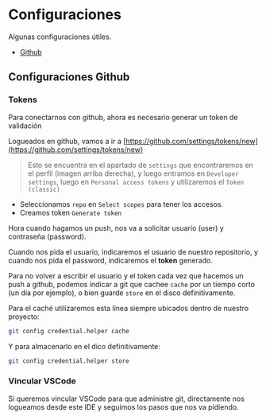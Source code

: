# Configuraciones

Algunas configuraciones útiles.

* [Github](#github)

<a id="github"></a>

## Configuraciones Github

### Tokens

Para conectarnos con github, ahora es necesario generar un token de validación

Logueados en github, vamos a ir a [https://github.com/settings/tokens/new](https://github.com/settings/tokens/new)

>Esto se encuentra en el apartado de `settings` que encontraremos en el perfil (imagen arriba derecha), y luego entramos en `Developer settings`, luego en `Personal access tokens` y utilizaremos el `Token (classic)`

* Seleccionamos `repo` en `Select scopes` para tener los accesos.
* Creamos token `Generate token`

Hora cuando hagamos un push, nos va a solicitar usuario (user) y contraseña (password).

Cuando nos pida el usuario, indicaremos el usuario de nuestro repositorio, y cuando nos pida el password, indicaremos el **token** generado.

Para no volver a escribir el usuario y el token cada vez que hacemos un push a github, podemos indicar a git que cachee `cache` por un tiempo corto (un día por ejemplo), o bien guarde `store` en el disco definitivamente.

Para el caché utilizaremos esta línea siempre ubicados dentro de nuestro proyecto:

```bash
git config credential.helper cache
```

Y para almacenarlo en el dico definitivamente:

```bash
git config credential.helper store
```

### Vincular VSCode

Si queremos vincular VSCode para que administre git, directamente nos logueamos desde este IDE y seguimos los pasos que nos va pidiendo.

